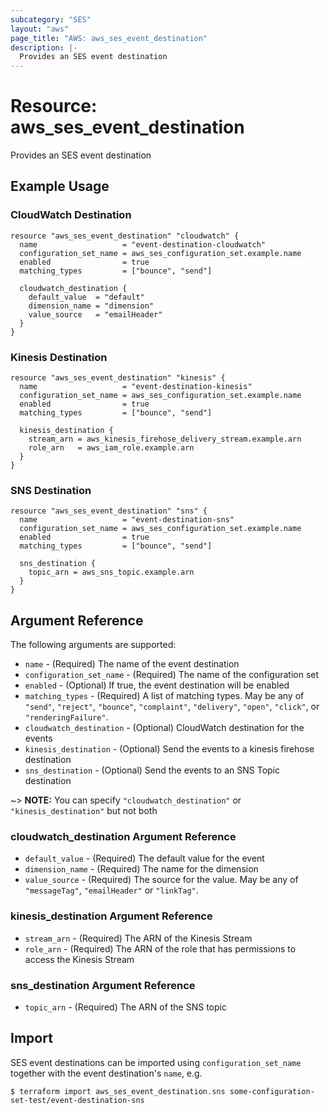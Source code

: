 ```yaml
---
subcategory: "SES"
layout: "aws"
page_title: "AWS: aws_ses_event_destination"
description: |-
  Provides an SES event destination
---
```


# Resource: aws_ses_event_destination

Provides an SES event destination

## Example Usage

### CloudWatch Destination

```hcl
resource "aws_ses_event_destination" "cloudwatch" {
  name                   = "event-destination-cloudwatch"
  configuration_set_name = aws_ses_configuration_set.example.name
  enabled                = true
  matching_types         = ["bounce", "send"]

  cloudwatch_destination {
    default_value  = "default"
    dimension_name = "dimension"
    value_source   = "emailHeader"
  }
}
```

### Kinesis Destination

```hcl
resource "aws_ses_event_destination" "kinesis" {
  name                   = "event-destination-kinesis"
  configuration_set_name = aws_ses_configuration_set.example.name
  enabled                = true
  matching_types         = ["bounce", "send"]

  kinesis_destination {
    stream_arn = aws_kinesis_firehose_delivery_stream.example.arn
    role_arn   = aws_iam_role.example.arn
  }
}
```

### SNS Destination

```hcl
resource "aws_ses_event_destination" "sns" {
  name                   = "event-destination-sns"
  configuration_set_name = aws_ses_configuration_set.example.name
  enabled                = true
  matching_types         = ["bounce", "send"]

  sns_destination {
    topic_arn = aws_sns_topic.example.arn
  }
}
```

## Argument Reference

The following arguments are supported:

* `name` - (Required) The name of the event destination
* `configuration_set_name` - (Required) The name of the configuration set
* `enabled` - (Optional) If true, the event destination will be enabled
* `matching_types` - (Required) A list of matching types. May be any of `"send"`, `"reject"`, `"bounce"`, `"complaint"`, `"delivery"`, `"open"`, `"click"`, or `"renderingFailure"`.
* `cloudwatch_destination` - (Optional) CloudWatch destination for the events
* `kinesis_destination` - (Optional) Send the events to a kinesis firehose destination
* `sns_destination` - (Optional) Send the events to an SNS Topic destination

~> **NOTE:** You can specify `"cloudwatch_destination"` or `"kinesis_destination"` but not both

### cloudwatch_destination Argument Reference

* `default_value` - (Required) The default value for the event
* `dimension_name` - (Required) The name for the dimension
* `value_source` - (Required) The source for the value. May be any of `"messageTag"`, `"emailHeader"` or `"linkTag"`.

### kinesis_destination Argument Reference

* `stream_arn` - (Required) The ARN of the Kinesis Stream
* `role_arn` - (Required) The ARN of the role that has permissions to access the Kinesis Stream

### sns_destination Argument Reference

* `topic_arn` - (Required) The ARN of the SNS topic

## Import

SES event destinations can be imported using `configuration_set_name` together with the event destination's `name`,
e.g.

```
$ terraform import aws_ses_event_destination.sns some-configuration-set-test/event-destination-sns
```
